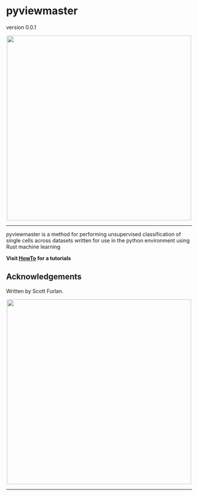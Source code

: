 # pyviewmaster

version 0.0.1

<p align="center"><img src="blob/viewmaster.png" alt="" width="500"></a></p>
<hr>

pyviewmaster is a method for performing unsupervised classification of single cells across datasets written for use in the python environment using Rust machine learning

**Visit [HowTo](https://github.com/furlan-lab/pyviewmaster/blob/main/notebooks/01_load_data.ipynb) for a tutorials**

## Acknowledgements

Written by Scott Furlan.

<p align="center"><img src="blob/furlan_lab_logo.png" alt="" width="500"></a></p>
<hr>


